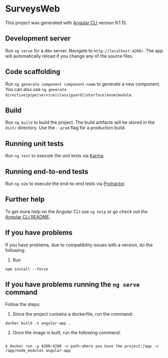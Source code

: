 # SurveysWeb

This project was generated with [Angular CLI](https://github.com/angular/angular-cli) version 9.1.15.

## Development server

Run `ng serve` for a dev server. Navigate to `http://localhost:4200/`. The app will automatically reload if you change any of the source files.

## Code scaffolding

Run `ng generate component component-name` to generate a new component. You can also use `ng generate directive|pipe|service|class|guard|interface|enum|module`.

## Build

Run `ng build` to build the project. The build artifacts will be stored in the `dist/` directory. Use the `--prod` flag for a production build.

## Running unit tests

Run `ng test` to execute the unit tests via [Karma](https://karma-runner.github.io).

## Running end-to-end tests

Run `ng e2e` to execute the end-to-end tests via [Protractor](http://www.protractortest.org/).

## Further help

To get more help on the Angular CLI use `ng help` or go check out the [Angular CLI README](https://github.com/angular/angular-cli/blob/master/README.md).


## If you have problems

If you have problems, due to compatibility issues with a version, do the following:

1. Run

`````
npm install --force

`````

## If you have problems running the `ng serve` command

Follow the steps:

1. Since the project contains a dockerfile, run the command:

`````
docker build -t angular-app .

`````
2. Once the image is built, run the following command:

`````

$ docker run -p 4200:4200 -v path-where you have the project:/app -v /app/node_modules angular-app

`````
